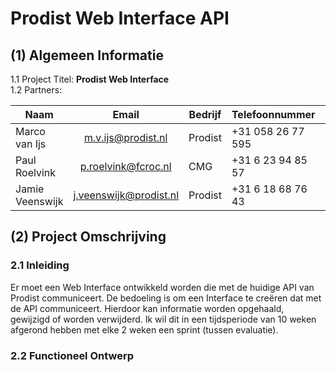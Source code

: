 # Prodist Web Interface API


## (1) Algemeen Informatie
 1.1 Project Titel: <b> Prodist Web Interface</b>  
  1.2 Partners:  
  

| Naam                    | Email                       | Bedrijf | Telefoonnummer        | Rol             |
| ------------------------|:---------------------------:|---------|-----------------------|-----------------|
| Marco van Ijs           | m.v.ijs@prodist.nl          | Prodist | +31 058 26 77 595     | Project Overseer|
| Paul Roelvink           | p.roelvink@fcroc.nl         | CMG     | +31 6 23 94 85 57     | Coach           |
| Jamie Veenswijk         | j.veenswijk@prodist.nl      | Prodist | +31 6 18 68 76 43     | Stagaire        |


## (2) Project Omschrijving  

### 2.1  Inleiding  

<p>Er moet een Web Interface ontwikkeld worden die met de huidige API van Prodist communiceert.
De bedoeling is om een Interface te creëren dat met de API communiceert.
Hierdoor kan informatie worden opgehaald, gewijzigd of worden verwijderd.
Ik wil dit in een tijdsperiode van 10 weken afgerond hebben met elke 2 weken een sprint (tussen evaluatie).</p>

### 2.2 Functioneel Ontwerp  





